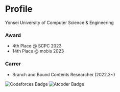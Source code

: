 # Profile  

Yonsei University of Computer Science & Engineering

### Award

- 4th Place @ SCPC 2023
- 14th Place @ mobis 2023

### Carrer

- Branch and Bound Contents Researcher (2022.3~)


![Codeforces Badge](https://codeforces-readme-stats.vercel.app/api/badge?username=plast) ![Atcoder Badge](https://badges.joonhyung.xyz/atcoder/plast.svg)
